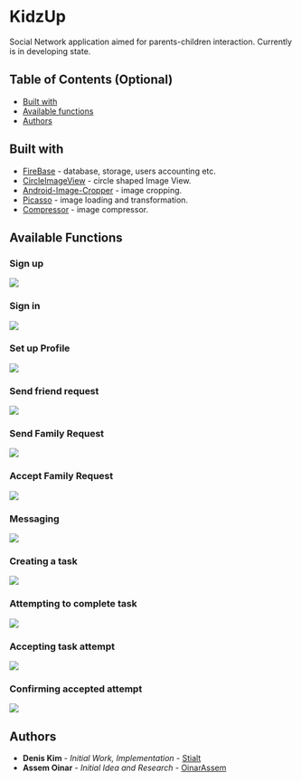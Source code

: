 # KidzUp

Social Network application aimed for parents-children interaction.
Currently is in developing state.

## Table of Contents (Optional)

- [Built with](#built-with)
- [Available functions](#available-functions)
- [Authors](#authors)

## Built with
* [FireBase](https://firebase.google.com/) - database, storage, users accounting etc.
* [CircleImageView](https://github.com/hdodenhof/CircleImageView) - circle shaped Image View.
* [Android-Image-Cropper](https://github.com/ArthurHub/Android-Image-Cropper) - image cropping.
* [Picasso](https://square.github.io/picasso/) - image loading and transformation.
* [Compressor](https://github.com/zetbaitsu/Compressor) - image compressor.

## Available Functions

### Sign up
![](Demos/01-Register.gif)

### Sign in
![](Demos/02-Login.gif)

### Set up Profile
![](Demos/03-Profile.gif)

### Send friend request
![](Demos/04-Friend.gif)

### Send Family Request
![](Demos/05-Family-Send.gif)

### Accept Family Request
![](Demos/06-Family-Accept.gif)

### Messaging
![](Demos/07-Messaging.gif)

### Creating a task
![](Demos/08-Task-Create.gif)

### Attempting to complete task
![](Demos/09-Task-Attempt.gif)

### Accepting task attempt
![](Demos/10-Task-Accept.gif)

### Confirming accepted attempt
![](Demos/11-Task-Confirm.gif)

## Authors
* **Denis Kim** - *Initial Work, Implementation* - [Stialt](https://github.com/Stialt)
* **Assem Oinar** - *Initial Idea and Research* - [OinarAssem](https://github.com/oinarassem)
